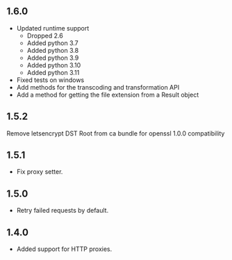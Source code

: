 ## 1.6.0
* Updated runtime support
    * Dropped 2.6
    * Added python 3.7
    * Added python 3.8
    * Added python 3.9
    * Added python 3.10
    * Added python 3.11
* Fixed tests on windows
* Add methods for the transcoding and transformation API
* Add a method for getting the file extension from a Result object

## 1.5.2
Remove letsencrypt DST Root from ca bundle for openssl 1.0.0 compatibility

## 1.5.1
* Fix proxy setter.

## 1.5.0
* Retry failed requests by default.

## 1.4.0
* Added support for HTTP proxies.
